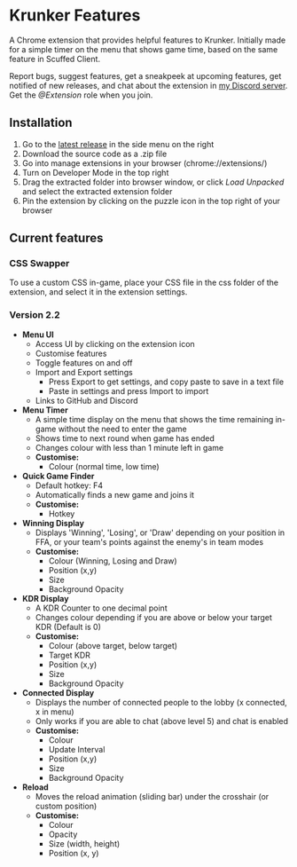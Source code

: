 <h1>Krunker Features</h1>
<p>A Chrome extension that provides helpful features to Krunker. Initially made for a simple timer on the menu that shows game time, based on the same feature in Scuffed Client.</p>
<p>Report bugs, suggest features, get a sneakpeek at upcoming features, get notified of new releases, and chat about the extension in <a href="https://discord.com/invite/CjdmDQn" target="_blank">my Discord server</a>. Get the <em>@Extension</em> role when you join.</p>

<h2>Installation</h2>
<ol>
	<li>Go to the <a href="https://github.com/KLZX121/krunker-features/releases" target="_blank">latest release</a> in the side menu on the right </li>
	<li>Download the source code as a .zip file</li>
	<li>Go into manage extensions in your browser (chrome://extensions/)</li>
	<li>Turn on Developer Mode in the top right</li>
	<li>Drag the extracted folder into browser window, or click <em>Load Unpacked</em> and select the extracted extension folder</li>
	<li>Pin the extension by clicking on the puzzle icon in the top right of your browser</li>
</ol>

<h2>Current features</h2>
<h3>CSS Swapper</h3>
<p>To use a custom CSS in-game, place your CSS file in the css folder of the extension, and select it in the extension settings.</p>
<h3>Version 2.2</h3>
<ul>
	<li>
		<strong>Menu UI</strong>
		<ul>
			<li>Access UI by clicking on the extension icon</li>
			<li>Customise features</li>
			<li>Toggle features on and off</li>
			<li>Import and Export settings
			<ul>
				<li>Press Export to get settings, and copy paste to save in a text file</li>
				<li>Paste in settings and press Import to import</li>
			</ul>
			</li>
			<li>Links to GitHub and Discord</li>
		</ul>
	</li>
	<li>
		<strong>Menu Timer</strong>
		<ul>
			<li>A simple time display on the menu that shows the time remaining in-game without the need to enter the game</li>
			<li>Shows time to next round when game has ended</li>
			<li>Changes colour with less than 1 minute left in game</li>
			<li>
				<strong>Customise:</strong>
				<ul>
					<li>Colour (normal time, low time)</li>
				</ul>
			</li>
		</ul>
	</li>
	<li>
		<strong>Quick Game Finder</strong>
		<ul>
			<li>Default hotkey: F4</li>
			<li>Automatically finds a new game and joins it</li>
			<li>
				<strong>Customise:</strong>
				<ul>
					<li>Hotkey</li>
				</ul>
			</li>
		</ul>
	</li>
	<li>
		<strong>Winning Display</strong>
		<ul>
			<li>Displays 'Winning', 'Losing', or 'Draw' depending on your position in FFA, or your team's points against the enemy's in team modes</li>
			<li>
				<strong>Customise:</strong>
				<ul>
					<li>Colour (Winning, Losing and Draw)</li>
					<li>Position (x,y)</li>
					<li>Size</li>
					<li>Background Opacity</li>
				</ul>
			</li>
		</ul>
	</li>
	<li>
		<strong>KDR Display</strong>
		<ul>
			<li>A KDR Counter to one decimal point</li>
			<li>Changes colour depending if you are above or below your target KDR (Default is 0)</li>
			<li>
				<strong>Customise:</strong>
				<ul>
					<li>Colour (above target, below target)</li>
					<li>Target KDR</li>
					<li>Position (x,y)</li>
					<li>Size</li>
					<li>Background Opacity</li>
				</ul>
			</li>
		</ul>
	</li>
	<li>
		<strong>Connected Display</strong>
		<ul>
			<li>Displays the number of connected people to the lobby (x connected, x in menu)</li>
			<li>Only works if you are able to chat (above level 5) and chat is enabled</li>
			<li>
				<strong>Customise:</strong>
				<ul>
					<li>Colour</li>
					<li>Update Interval</li>
					<li>Position (x,y)</li>
					<li>Size</li>
					<li>Background Opacity</li>
				</ul>
			</li>
		</ul>
	</li>
	<li>
		<strong>Reload</strong>
		<ul>
			<li>Moves the reload animation (sliding bar) under the crosshair (or custom position)</li>
			<li>
				<strong>Customise:</strong>
				<ul>
					<li>Colour</li>
					<li>Opacity</li>
					<li>Size (width, height)</li>
					<li>Position (x, y)</li>
				</ul>
			</li>
		</ul>
	</li>
</ul>

